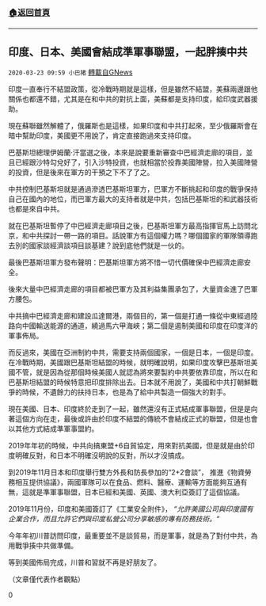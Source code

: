 ###  [:house:返回首頁](https://github.com/ourhimalayas/txt)
---

## 印度、日本、美國會結成準軍事聯盟，一起胖揍中共
`2020-03-23 09:59 小巴猪` [轉載自GNews](https://gnews.org/zh-hant/149693/)

印度一直奉行不結盟政策，從冷戰時期就是這樣，但是雖然不結盟，美蘇兩邊跟他關係也都還不錯，尤其是在和中共的對抗上面，美蘇都是支持印度，給印度武器援助。

現在蘇聯雖然解體了，俄羅斯也是這樣，如果印度和中共打起來，至少俄羅斯會在暗中幫助印度，美國更不用說了，肯定直接跑過來支持印度。

巴基斯坦總理伊姆蘭·汗當選之後，本來是說要重新審查中巴經濟走廊的項目，並且已經跟沙特勾兌好了，引入沙特投資，也就相當於投靠美國陣營，拉入美國陣營的投資，但是後來在軍方的干預之下不了了之。

中共控制巴基斯坦就是通過滲透巴基斯坦軍方，巴軍方不斷挑起和印度的戰爭保持自己在國內的地位，而巴軍方最大的支持者就是中共，包括巴基斯坦的和武器技術也都是來自中共。

就在巴基斯坦暫停了中巴經濟走廊項目之後，巴基斯坦軍方最高指揮官馬上訪問北京，和中共探討一帶一路的項目。話說軍方有這個權力嗎？哪個國家的軍隊領導跑去別的國家談經濟談項目談基建？說到底他們就是一伙的。

最後巴基斯坦軍方發布聲明：巴基斯坦軍方將不惜一切代價確保中巴經濟走廊安全。

後來大量中巴經濟走廊的項目都被巴軍方及其利益集團承包了，大量資金進了巴軍方腰包。

中共搞中巴經濟走廊和建設瓜達爾港，兩個目的，第一個是打通一條從中東經過陸路向中國輸送能源的通道，繞過馬六甲海峽；第二個是遏制美國和印度在印度洋的軍事佈局。

而反過來，美國在亞洲制約中共，需要支持兩個國家，一個是日本，一個是印度。在冷戰時期，美國跟巴基斯坦結盟的時候，就明確說明，如果印度攻擊巴基斯坦美國不管，就是因為從那個時候美國人就認為將來要製約中共要依靠印度，所以在和巴基斯坦結盟的時候特意把印度排除出去。日本就不用說了，美國和中共打朝鮮戰爭的時候，不遺餘力的扶持日本，也是為了給中共製造一個強大的對手。

現在美國、日本、印度終於走到了一起，雖然還沒有正式結成軍事聯盟，但是是向著這個方向在走，最後或許由於印度不結盟的傳統不會結成正式的聯盟，但是也會以其他方式結成準軍事盟約。

2019年年初的時候，中共向搞東盟+6自貿協定，用來對抗美國，但是就是由於印度明確反對，和日本不明確沒明說的反對，所以才沒搞成。

到2019年11月日本和印度舉行雙方外長和防長參加的“2+2會談”， 推進《物資勞務相互提供協議》，兩國軍隊可以在食品、燃料、醫療、運輸等方面能夠互通有無，這就是準軍事聯盟，日本已經和美國、英國、澳大利亞簽訂了這個協議。

2019年11月份，印度和美國簽訂了《工業安全附件》， *“允許美國公司與印度國有企業合作，而且允許它們與印度私營公司分享敏感的專有防務技術。“*

今年年初川普訪問印度，最重要並不是談貿易，而是軍事，就是為了對付中共，為用戰爭揍中共做準備。

等到美國佈局完成，川普和習就不再是好朋友了。

（文章僅代表作者觀點）

0
